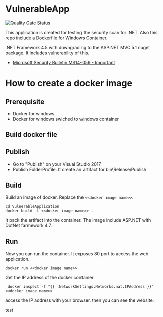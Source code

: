 # VulnerableApp

[![Quality Gate Status](https://sonarcloud.io/api/project_badges/measure?project=TsuyoshiUshio_VulnerableApp&metric=alert_status)](https://sonarcloud.io/dashboard?id=TsuyoshiUshio_VulnerableApp)

This application is created for testing the security scan for .NET. Also this repo include a Dockerfile for Windows Container.

.NET Framework 4.5 with downgrading to the ASP.NET MVC 5.1 nuget package. It includes vulnerability of this. 

* [Microsoft Security Bulletin MS14-059 - Important](https://docs.microsoft.com/en-us/security-updates/securitybulletins/2014/ms14-059?fbclid=IwAR0xi1tpueLDl3V_GwBzn_5PuvW2yQM74_KPv4dL5C8YpNs8fVmT1UThy5I)

# How to create a docker image 

## Prerequisite 

* Docker for windows 
* Docker for windows swiched to windows container

## Build docker file

## Publish 

* Go to "Publish" on your Visual Studio 2017 
* Publish FolderProfile. It create an artifact for bin\Release\Publish

## Build 

Build an image of docker. Replace the `<<docker image name>>`.

```
cd VulnerableApplication
docker build -t <<docker image name>> . 
```

It pack the artifact into the container. The image include ASP.NET with DotNet farmework 4.7. 

## Run 

Now you can run the container. It exposes 80 port to access the web application. 

```
docker run <<docker image name>>
```

Get the IP address of the docker container 

```
 docker inspect -f "{{ .NetworkSettings.Networks.nat.IPAddress }}" <<docker image name>>
```

access the IP address with your browser. then you can see the website. 

test

